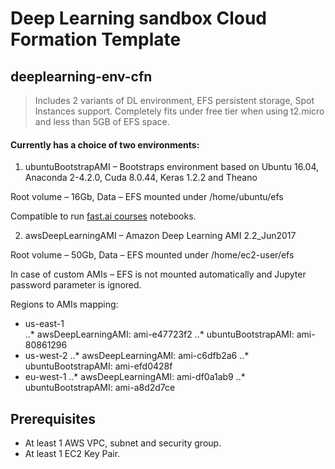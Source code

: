 # Deep Learning sandbox Cloud Formation Template
## deeplearning-env-cfn

> Includes 2 variants of DL environment, EFS persistent storage, Spot Instances support. Completely fits under free tier when using t2.micro and less than 5GB of EFS space.

#### Currently has a choice of two environments:
1.	ubuntuBootstrapAMI – Bootstraps environment based on Ubuntu 16.04, Anaconda 2-4.2.0, Cuda 8.0.44, Keras 1.2.2 and Theano

Root volume – 16Gb, Data – EFS mounted under /home/ubuntu/efs

Compatible to run [fast.ai courses](https://github.com/fastai/courses) notebooks.

2.	awsDeepLearningAMI – Amazon Deep Learning AMI 2.2_Jun2017 

Root volume – 50Gb, Data – EFS mounted under /home/ec2-user/efs

In case of custom AMIs – EFS is not mounted automatically and Jupyter password parameter is ignored.

Regions to AMIs mapping:
-	us-east-1  
..* awsDeepLearningAMI: ami-e47723f2
..* ubuntuBootstrapAMI: ami-80861296
-	us-west-2 
..* awsDeepLearningAMI: ami-c6dfb2a6
..* ubuntuBootstrapAMI: ami-efd0428f
-	eu-west-1
..* awsDeepLearningAMI: ami-df0a1ab9
..* ubuntuBootstrapAMI:  ami-a8d2d7ce


## Prerequisites
- At least 1 AWS VPC, subnet and security group.
- At least 1 EC2 Key Pair.
